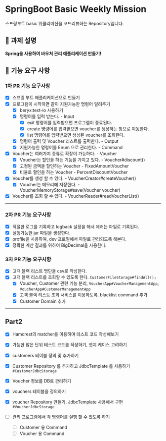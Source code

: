 # SpringBoot Basic Weekly Mission

스프링부트 basic 위클리미션을 코드리뷰하는 Repository입니다.

## 📌 과제 설명

**Spring을 사용하여 바우처 관리 애플리케이션 만들기!**

## 📌 기능 요구 사항

### 1차 PR 기능 요구사항

- [X] 스프링 부트 애플리케이션으로 만들기
- [X] 프로그램이 시작하면 같이 지원가능한 명령어 알려주기
    - [X] beryx:text-io 사용하기
    - [X] 명령어를 입력 받는다. - Input
        - [X] exit 명령어를 입력받으면 프로그램이 종료된다.
        - [X] create 명령어를 입력받으면 voucher를 생성하는 창으로 이동한다.
        - [X] list 명령어를 입력받으면 생성된 voucher를 조회한다.
    - [X] 명령어 출력 및 Voucher 리스트를 출력한다. - Output
    - [X] 지원가능한 명령어를 Enum 으로 관리한다. - Command
- [X] Voucher는 여러가지 종류로 확장이 가능하다. - Voucher
    - [X] Voucher는 할인을 하는 기능을 가지고 있다. - Voucher#discount()
    - [X] 고정된 금액을 할인하는 Voucher - FixedAmountVoucher
    - [X] 비율로 할인을 하는 Voucher - PercentDiscountVoucher
- [X] Voucher를 생성 할 수 있다. - VoucherCreator#createVoucher()
    - [X] Voucher는 메모리에 저장한다. - VoucherMemoryStorage#save(Voucher voucher)
- [X] Voucher를 조회 할 수 있다. - VoucherReader#readVoucherList()

---

### 2차 PR 기능 요구사항

- [X] 적절한 로그를 기록하고 logback 설정을 해서 에러는 파일로 기록된다.
- [X] 실행가능한 jar 파일을 생성한다.
- [X] profile을 사용하여, dev 프로필에서 파일로 관리되도록 해본다.
- [X] 정확한 계산 결과를 위하여 BigDecimal을 사용한다.

### 3차 PR 기능 요구사항

- [X] 고객 블랙 리스트 명단을 csv로 작성한다.
- [X] 고객 블랙 리스트를 조회할 수 있도록 한다. `CustomerFileStorage#findAll();`
    - [X] Voucher, Customer 관련 기능 분리, `VoucherApp#VoucherManagementApp`, `VoucherApp#CustomerManagementApp`
    - [X] 고객 블랙 리스트 조회 서비스를 이용하도록, blacklist command 추가
    - [X] Customer Domain 추가

---

## Part2

- [X] Hamcrest의 matcher를 이용하여 테스트 코드 작성해보기
- [X] 가능한 많은 단위 테스트 코드를 작성하기, 엣지 케이스 고려하기

- [X] customers 테이블 정의 및 추가하기
- [X] Customer Repository 를 추가하고 JdbcTemplate 를 사용하기 `#CustomerJdbcStorage`

- [X] Voucher 정보를 DB로 관리하기
- [X] vouchers 테이블을 정의하기
- [X] voucher Repository 만들기, JdbcTemplate 사용해서 구현 `#VoucherJdbcStorage`

- [ ] 관리 프로그램에서 각 명령어를 실행 할 수 있도록 하기
    - [ ] Customer 용 Command
    - [ ] Voucher 용 Command